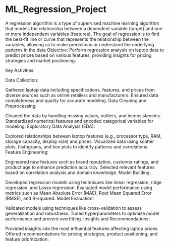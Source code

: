 # ML_Regression_Project

A regression algorithm is a type of supervised machine learning algorithm that models the relationship between a dependent variable (target) and one or more independent variables (features). The goal of regression is to find the best-fit line or curve that represents the relationship between the variables, allowing us to make predictions or understand the underlying patterns in the data
Objective:
Perform regression analysis on laptop data to predict prices based on various features, providing insights for pricing strategies and market positioning.

Key Activities:

Data Collection:

Gathered laptop data including specifications, features, and prices from diverse sources such as online retailers and manufacturers.
Ensured data completeness and quality for accurate modeling.
Data Cleaning and Preprocessing:

Cleaned the data by handling missing values, outliers, and inconsistencies.
Standardized numerical features and encoded categorical variables for modeling.
Exploratory Data Analysis (EDA):

Explored relationships between laptop features (e.g., processor type, RAM, storage capacity, display size) and prices.
Visualized data using scatter plots, histograms, and box plots to identify patterns and correlations.
Feature Engineering:

Engineered new features such as brand reputation, customer ratings, and product age to enhance prediction accuracy.
Selected relevant features based on correlation analysis and domain knowledge.
Model Building:

Developed regression models using techniques like linear regression, ridge regression, and Lasso regression.
Evaluated model performance using metrics such as Mean Absolute Error (MAE), Root Mean Squared Error (RMSE), and R-squared.
Model Evaluation:

Validated models using techniques like cross-validation to assess generalization and robustness.
Tuned hyperparameters to optimize model performance and prevent overfitting.
Insights and Recommendations:

Provided insights into the most influential features affecting laptop prices.
Offered recommendations for pricing strategies, product positioning, and feature prioritization.
